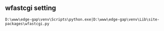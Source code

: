 


## wfastcgi setting
```
D:\www\edge-gap\venv\Scripts\python.exe|D:\www\edge-gap\venv\Lib\site-packages\wfastcgi.py
```